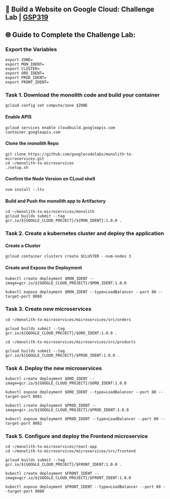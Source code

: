 ## 🚀 Build a Website on Google Cloud: Challenge Lab | [GSP319](https://partner.cloudskillsboost.google/catalog_lab/2692)

## 🌐 **Guide to Complete the Challenge Lab:**

### Export the Variables ###
```
export ZONE=
export MON_IDENT=
export CLUSTER=
export ORD_IDENT=
export PROD_IDENT=
export FRONT_IDENT=
```
### Task 1. Download the monolith code and build your container ###
```
gcloud config set compute/zone $ZONE
```
#### Enable APIS ####
```
gcloud services enable cloudbuild.googleapis.com container.googleapis.com
```
#### Clone the monolith Repo ####
```
git clone https://github.com/googlecodelabs/monolith-to-microservices.git
cd ~/monolith-to-microservices
./setup.sh
```
#### Confirm the Node Version on CLoud shell ####
```
nvm install --lts
```
#### Build and Push the monolith app to Artifactory ####
```
cd ~/monolith-to-microservices/monolith
gcloud builds submit --tag gcr.io/${GOOGLE_CLOUD_PROJECT}/${MON_IDENT}:1.0.0 .
```

### Task 2. Create a kubernetes cluster and deploy the application ###
#### Create a Cluster ####
```
gcloud container clusters create $CLUSTER --num-nodes 3
```
#### Create and Expose the Deployment ####
```
kubectl create deployment $MON_IDENT --image=gcr.io/${GOOGLE_CLOUD_PROJECT}/$MON_IDENT:1.0.0
```
```
kubectl expose deployment $MON_IDENT --type=LoadBalancer --port 80 --target-port 8080
```

### Task 3. Create new microservices ###
```
cd ~/monolith-to-microservices/microservices/src/orders
```
```
gcloud builds submit --tag gcr.io/${GOOGLE_CLOUD_PROJECT}/$ORD_IDENT:1.0.0 .
```
```
cd ~/monolith-to-microservices/microservices/src/products
```
```
gcloud builds submit --tag gcr.io/${GOOGLE_CLOUD_PROJECT}/$PROD_IDENT:1.0.0 .
```

### Task 4. Deploy the new microservices ###
```
kubectl create deployment $ORD_IDENT --image=gcr.io/${GOOGLE_CLOUD_PROJECT}/$ORD_IDENT:1.0.0
```
```
kubectl expose deployment $ORD_IDENT --type=LoadBalancer --port 80 --target-port 8081
```
```
kubectl create deployment $PROD_IDENT --image=gcr.io/${GOOGLE_CLOUD_PROJECT}/$PROD_IDENT:1.0.0
```
```
kubectl expose deployment $PROD_IDENT --type=LoadBalancer --port 80 --target-port 8082
```
### Task 5. Configure and deploy the Frontend microservice ###
```
cd ~/monolith-to-microservices/react-app
cd ~/monolith-to-microservices/microservices/src/frontend
```

```
gcloud builds submit --tag gcr.io/${GOOGLE_CLOUD_PROJECT}/$FRONT_IDENT:1.0.0 .
```
```
kubectl create deployment $FRONT_IDENT --image=gcr.io/${GOOGLE_CLOUD_PROJECT}/$FRONT_IDENT:1.0.0
```
```
kubectl expose deployment $FRONT_IDENT --type=LoadBalancer --port 80 --target-port 8080
```
